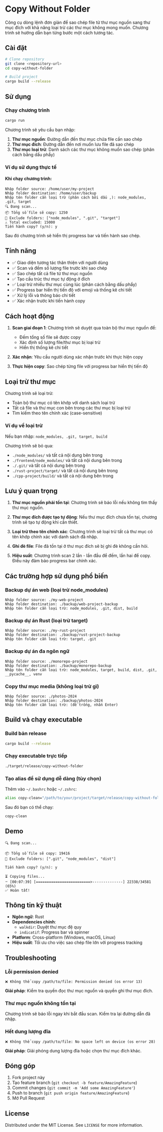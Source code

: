 # Copy Without Folder

Công cụ dòng lệnh đơn giản để sao chép file từ thư mục nguồn sang thư mục đích với khả năng loại trừ các thư mục không mong muốn. Chương trình sẽ hướng dẫn bạn từng bước một cách tương tác.

## Cài đặt

```bash
# Clone repository  
git clone <repository-url>
cd copy-without-folder

# Build project
cargo build --release
```

## Sử dụng

### Chạy chương trình

```bash
cargo run
```

Chương trình sẽ yêu cầu bạn nhập:

1. **Thư mục nguồn**: Đường dẫn đến thư mục chứa file cần sao chép
2. **Thư mục đích**: Đường dẫn đến nơi muốn lưu file đã sao chép  
3. **Thư mục loại trừ**: Danh sách các thư mục không muốn sao chép (phân cách bằng dấu phẩy)

### Ví dụ sử dụng thực tế

#### Khi chạy chương trình:

```
Nhập folder source: /home/user/my-project
Nhập folder destination: /home/user/backup
Nhập tên folder cần loại trừ (phân cách bởi dấu ,): node_modules, .git, target
🔍 Đang scan...
📦 Tổng số file sẽ copy: 1250
🚫 Exclude folders: ["node_modules", ".git", "target"]
⚠️ Total excluded: 15000
Tiến hành copy? (y/n): y
```

Sau đó chương trình sẽ hiển thị progress bar và tiến hành sao chép.

## Tính năng

- ✅ Giao diện tương tác thân thiện với người dùng
- ✅ Scan và đếm số lượng file trước khi sao chép
- ✅ Sao chép tất cả file từ thư mục nguồn
- ✅ Tạo cấu trúc thư mục tự động ở đích
- ✅ Loại trừ nhiều thư mục cùng lúc (phân cách bằng dấu phẩy)
- ✅ Progress bar hiển thị tiến độ với emoji và thống kê chi tiết
- ✅ Xử lý lỗi và thông báo chi tiết
- ✅ Xác nhận trước khi tiến hành copy

## Cách hoạt động

1. **Scan giai đoạn 1**: Chương trình sẽ duyệt qua toàn bộ thư mục nguồn để:
   - Đếm tổng số file sẽ được copy
   - Xác định số lượng file/thư mục bị loại trừ
   - Hiển thị thống kê chi tiết

2. **Xác nhận**: Yêu cầu người dùng xác nhận trước khi thực hiện copy

3. **Thực hiện copy**: Sao chép từng file với progress bar hiển thị tiến độ

## Loại trừ thư mục

Chương trình sẽ loại trừ:
- Toàn bộ thư mục có tên khớp với danh sách loại trừ
- Tất cả file và thư mục con bên trong các thư mục bị loại trừ
- Tìm kiếm theo tên chính xác (case-sensitive)

### Ví dụ về loại trừ

Nếu bạn nhập: `node_modules, .git, target, build`

Chương trình sẽ bỏ qua:
- `./node_modules/` và tất cả nội dung bên trong
- `./frontend/node_modules/` và tất cả nội dung bên trong  
- `./.git/` và tất cả nội dung bên trong
- `./rust-project/target/` và tất cả nội dung bên trong
- `./cpp-project/build/` và tất cả nội dung bên trong

## Lưu ý quan trọng

1. **Thư mục nguồn phải tồn tại**: Chương trình sẽ báo lỗi nếu không tìm thấy thư mục nguồn.

2. **Thư mục đích được tạo tự động**: Nếu thư mục đích chưa tồn tại, chương trình sẽ tạo tự động khi cần thiết.

3. **Loại trừ theo tên chính xác**: Chương trình sẽ loại trừ tất cả thư mục có tên khớp chính xác với danh sách đã nhập.

4. **Ghi đè file**: File đã tồn tại ở thư mục đích sẽ bị ghi đè không cần hỏi.

5. **Hiệu suất**: Chương trình scan 2 lần - lần đầu để đếm, lần hai để copy. Điều này đảm bảo progress bar chính xác.

## Các trường hợp sử dụng phổ biến

### Backup dự án web (loại trừ node_modules)
```
Nhập folder source: ./my-web-project
Nhập folder destination: ./backup/web-project-backup
Nhập tên folder cần loại trừ: node_modules, .git, dist, build
```

### Backup dự án Rust (loại trừ target)
```
Nhập folder source: ./my-rust-project  
Nhập folder destination: ./backup/rust-project-backup
Nhập tên folder cần loại trừ: target, .git
```

### Backup dự án đa ngôn ngữ
```
Nhập folder source: ./monorepo-project
Nhập folder destination: ./backup/monorepo-backup
Nhập tên folder cần loại trừ: node_modules, target, build, dist, .git, __pycache__, venv
```

### Copy thư mục media (không loại trừ gì)
```
Nhập folder source: ./photos-2024
Nhập folder destination: ./backup/photos-2024
Nhập tên folder cần loại trừ: (để trống, nhấn Enter)
```

## Build và chạy executable

### Build bản release
```bash
cargo build --release
```

### Chạy executable trực tiếp
```bash
./target/release/copy-without-folder
```

### Tạo alias để sử dụng dễ dàng (tùy chọn)

Thêm vào `~/.bashrc` hoặc `~/.zshrc`:
```bash
alias copy-clean="/path/to/your/project/target/release/copy-without-folder"
```

Sau đó bạn có thể chạy:
```bash
copy-clean
```

## Demo
```
🔍 Đang scan...

📦 Tổng số file sẽ copy: 19416
🚫 Exclude folders: [".git", "node_modules", "dist"]

Tiến hành copy? (y/n): y

⏳ Copying files...
⠒ [00:07:39] [=========================>--------------] 22338/34581 (65%) 
✅ Hoàn tất!
```

## Thông tin kỹ thuật

- **Ngôn ngữ**: Rust
- **Dependencies chính**:
  - `walkdir`: Duyệt thư mục đệ quy
  - `indicatif`: Progress bar và spinner
- **Platform**: Cross-platform (Windows, macOS, Linux)
- **Hiệu suất**: Tối ưu cho việc sao chép file lớn với progress tracking

## Troubleshooting

### Lỗi permission denied
```
❌ Không thể copy /path/to/file: Permission denied (os error 13)
```
**Giải pháp**: Kiểm tra quyền đọc thư mục nguồn và quyền ghi thư mục đích.

### Thư mục nguồn không tồn tại
Chương trình sẽ báo lỗi ngay khi bắt đầu scan. Kiểm tra lại đường dẫn đã nhập.

### Hết dung lượng đĩa
```
❌ Không thể copy /path/to/file: No space left on device (os error 28)
```
**Giải pháp**: Giải phóng dung lượng đĩa hoặc chọn thư mục đích khác.

## Đóng góp

1. Fork project này
2. Tạo feature branch (`git checkout -b feature/AmazingFeature`)
3. Commit changes (`git commit -m 'Add some AmazingFeature'`)
4. Push to branch (`git push origin feature/AmazingFeature`)
5. Mở Pull Request

## License

Distributed under the MIT License. See `LICENSE` for more information.
